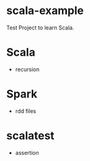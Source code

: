 # scala-example

Test Project to learn Scala.

# Scala

- recursion

# Spark

- rdd files

# scalatest

- assertion
